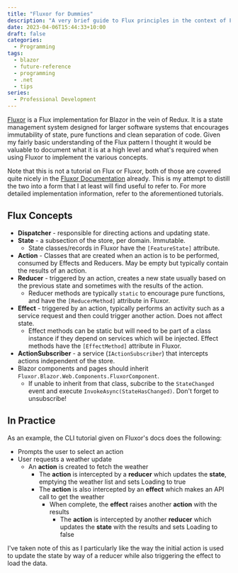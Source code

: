 ```yaml
---
title: "Fluxor for Dummies"
description: "A very brief guide to Flux principles in the context of Fluxor."
date: 2023-04-06T15:44:33+10:00
draft: false
categories:
  - Programming
tags:
  - blazor
  - future-reference
  - programming
  - .net
  - tips
series:
  - Professional Development
---
```

[Fluxor](https://github.com/mrpmorris/Fluxor) is a Flux implementation for Blazor in the vein of Redux. It is a state management system designed for larger software systems that encourages immutability of state, pure functions and clean separation of code. Given my fairly basic understanding of the Flux pattern I thought it would be valuable to document what it is at a high level and what's required when using Fluxor to implement the various concepts.

<!--more-->
Note that this is not a tutorial on Flux or Fluxor, both of those are covered quite nicely in the [Fluxor Documentation](https://github.com/mrpmorris/Fluxor/tree/master/Docs#tutorials) already. This is my attempt to distill the two into a form that I at least will find useful to refer to. For more detailed implementation information, refer to the aforementioned tutorials.

## Flux Concepts
- **Dispatcher** - responsible for directing actions and updating state.
- **State** - a subsection of the store, per domain. Immutable.
  - State classes/records in Fluxor have the `[FeatureState]` attribute.
- **Action** - Classes that are created when an action is to be performed, consumed by Effects and Reducers. May be empty but typically contain the results of an action.
- **Reducer** - triggered by an action, creates a new state usually based on the previous state and sometimes with the results of the action.
  - Reducer methods are typically `static` to encourage pure functions, and have the `[ReducerMethod]` attribute in Fluxor.
- **Effect** - triggered by an action, typically performs an activity such as a service request and then could trigger another action. Does not affect state.
  - Effect methods can be static but will need to be part of a class instance if they depend on services which will be injected. Effect methods have the `[EffectMethod]` attribute in Fluxor.
- **ActionSubscriber** - a service (`IActionSubscriber`) that intercepts actions independent of the store.
- Blazor components and pages should inherit `Fluxor.Blazor.Web.Components.FluxorComponent`.
  - If unable to inherit from that class, subcribe to the `StateChanged` event and execute `InvokeAsync(StateHasChanged)`. Don't forget to unsubscribe!

## In Practice
As an example, the CLI tutorial given on Fluxor's docs does the following:
  - Prompts the user to select an action
  - User requests a weather update
    - An **action** is created to fetch the weather
      - The **action** is intercepted by a **reducer** which updates the **state**, emptying the weather list and sets Loading to true
      - The **action** is also intercepted by an **effect** which makes an API call to get the weather
        - When complete, the **effect** raises another **action** with the results
          - The **action** is intercepted by another **reducer** which updates the **state** with the results and sets Loading to false

I've taken note of this as I particularly like the way the initial action is used to update the state by way of a reducer while also triggering the effect to load the data.